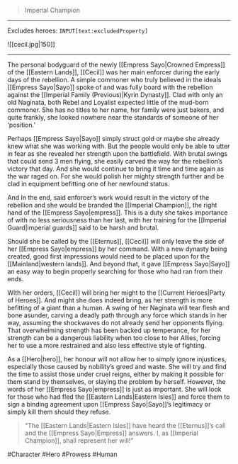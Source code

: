 >Imperial Champion
---

Excludes heroes: `INPUT[text:excludedProperty]`

![[cecil.jpg|150]]

---
The personal bodyguard of the newly [[Empress Sayo|Crowned Empress]] of the [[Eastern Lands]], [[Cecil]] was her main enforcer during the early days of the rebellion. A simple commoner who truly believed in the ideals [[Empress Sayo|Sayo]] spoke of and was fully board with the rebellion against the [[Imperial Family (Previous)|Kyrin Dynasty]]. Clad with only an old Naginata, both Rebel and Loyalist expected little of the mud-born commoner. She has no titles to her name, her family were just bakers, and quite frankly, she looked nowhere near the standards of someone of her ‘position.’

Perhaps [[Empress Sayo|Sayo]] simply struct gold or maybe she already knew what she was working with. But the people would only be able to utter in fear as she revealed her strength upon the battlefield. With brutal swings that could send 3 men flying, she easily carved the way for the rebellion’s victory that day. And she would continue to bring it time and time again as the war raged on. For she would polish her mighty strength further and be clad in equipment befitting one of her newfound status.

And In the end, said enforcer’s work would result in the victory of the rebellion and she would be branded the [[Imperial Champion]], the right hand of the [[Empress Sayo|empress]]. This is a duty she takes importance of with no less seriousness than her last, with her training for the [[Imperial Guard|imperial guards]] said to be harsh and brutal.

Should she be called by the [[Eternus]], [[Cecil]] will only leave the side of her [[Empress Sayo|empress]] by her command. With a new dynasty being created, good first impressions would need to be placed upon for the [[Mainland|western lands]]. And beyond that, it gave [[Empress Sayo|Sayo]] an easy way to begin properly searching for those who had ran from their ends.

With her orders, [[Cecil]] will bring her might to the [[Current Heroes|Party of Heroes]]. And might she does indeed bring, as her strength is more befitting of a giant than a human. A swing of her Naginata will tear flesh and bone asunder, carving a deadly path through any force which stands in her way, assuming the shockwaves do not already send her opponents flying. That overwhelming strength has been backed up temperance, for her strength can be a dangerous liability when too close to her Allies, forcing her to use a more restrained and also less effective style of fighting.

As a [[Hero|hero]], her honour will not allow her to simply ignore injustices, especially those caused by nobility’s greed and waste. She will try and find the time to assist those under cruel reigns, either by making it possible for them stand by themselves, or slaying the problem by herself. However, the words of her [[Empress Sayo|empress]] is just as important. She will look for those who had fled the [[Eastern Lands|Eastern Isles]] and force them to sign a binding agreement upon [[Empress Sayo|Sayo]]’s legitimacy or simply kill them should they refuse.

>“The [[Eastern Lands|Eastern Isles]] have heard the [[Eternus]]’s call and the [[Empress Sayo|Empress]] answers. I, as [[Imperial Champion]], shall represent her will!”

#Character #Hero #Prowess #Human